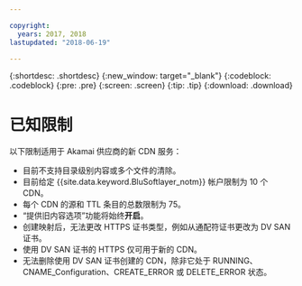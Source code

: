 ```yaml
---

copyright:
  years: 2017, 2018
lastupdated: "2018-06-19"

---
```


{:shortdesc: .shortdesc}
{:new_window: target="_blank"}
{:codeblock: .codeblock}
{:pre: .pre}
{:screen: .screen}
{:tip: .tip}
{:download: .download}

# 已知限制

以下限制适用于 Akamai 供应商的新 CDN 服务：
* 目前不支持目录级别内容或多个文件的清除。
* 目前给定 {{site.data.keyword.BluSoftlayer_notm}} 帐户限制为 10 个 CDN。
* 每个 CDN 的源和 TTL 条目的总数限制为 75。
* “提供旧内容选项”功能将始终**开启**。
* 创建映射后，无法更改 HTTPS 证书类型，例如从通配符证书更改为 DV SAN 证书。
* 使用 DV SAN 证书的 HTTPS 仅可用于新的 CDN。
* 无法删除使用 DV SAN 证书创建的 CDN，除非它处于 RUNNING、CNAME_Configuration、CREATE_ERROR 或 DELETE_ERROR 状态。
